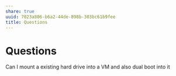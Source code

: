 ```yaml
---
share: true
uuid: 7023a806-b6a2-44de-898b-303bc61b9fee
title: Questions
---
```

# Questions
Can I mount a existing hard drive into a VM and also dual boot into it
